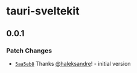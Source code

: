 # tauri-sveltekit

## 0.0.1

### Patch Changes

- [`5aa5eb8`](https://github.com/haleksandre/tauri-sveltekit/commit/5aa5eb8ae975107792d989f3ce5f04241c79f207) Thanks [@haleksandre](https://github.com/haleksandre)! - initial version
